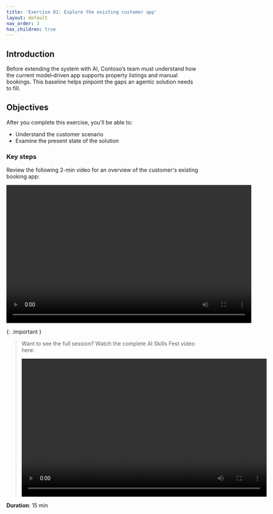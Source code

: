 ```yaml
---
title: 'Exercise 01: Explore the existing customer app'
layout: default
nav_order: 3
has_children: true
---
```


## Introduction
Before extending the system with AI, Contoso’s team must understand how the current model‑driven app supports property listings and manual bookings. This baseline helps pinpoint the gaps an agentic solution needs to fill.

## Objectives
After you complete this exercise, you'll be able to:
- Understand the customer scenario
- Examine the present state of the solution

### Key steps 

Review the following 2-min video for an overview of the customer's existing booking app:

<div>
<video style="width: 640px; height: 360px;" controls> 
<source src="../../media/AI_Skills_Fest_New.mp4" type="video/mp4"> 
</video> </div>


{: .important }
> Want to see the full session? Watch the complete AI Skills Fest video here:
>
> <video style="width: 640px; height: 360px;" controls> 
  <source src="./../media/AI_Skills_Fest_-_Copilot_Studio_compressed.mp4" type="video/mp4"> </video> 



**Duration**: 15 min
